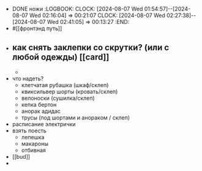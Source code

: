 - DONE ножи
  :LOGBOOK:
  CLOCK: [2024-08-07 Wed 01:54:57]--[2024-08-07 Wed 02:16:04] =>  00:21:07
  CLOCK: [2024-08-07 Wed 02:27:38]--[2024-08-07 Wed 02:41:05] =>  00:13:27
  :END:
- #[[фронтэнд путь]]
- как снять заклепки со скрутки? (или с любой одежды) [[card]]
	-
	-
- что надеть?
	- клетчатая рубашка (шкаф/склеп)
	- квиксильвер шорты (кровать/склеп)
	- велоноски (сушилка/склеп)
	- кепка бертон
	- анорак адидас
	- трусы (под шортами и анораком / склеп)
- расписание электрички
- взять поесть
	- лепешка
	- макароны
	- отбивная
- [[bud]]
-